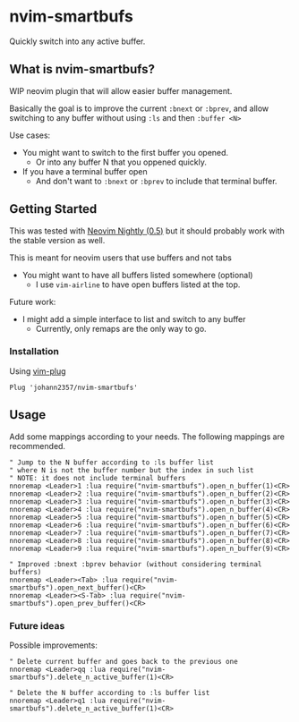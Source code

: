 # nvim-smartbufs

Quickly switch into any active buffer.

## What is nvim-smartbufs?

WIP neovim plugin that will allow easier buffer management.

Basically the goal is to improve the current `:bnext` or `:bprev`,
and allow switching to any buffer without using `:ls` and then `:buffer <N>`

Use cases:
* You might want to switch to the first buffer you opened.
  * Or into any buffer N that you oppened quickly.
* If you have a terminal buffer open
  * And don't want to `:bnext` or `:bprev` to include that terminal buffer.

## Getting Started

This was tested with [Neovim Nightly (0.5)](https://github.com/neovim/neovim/releases/tag/nightly)
  but it should probably work with the stable version as well.

This is meant for neovim users that use buffers and not tabs
* You might want to have all buffers listed somewhere (optional)
  * I use `vim-airline` to have open buffers listed at the top.

Future work:
* I might add a simple interface to list and switch to any buffer
  * Currently, only remaps are the only way to go.

### Installation

Using [vim-plug](https://github.com/junegunn/vim-plug)

```viml
Plug 'johann2357/nvim-smartbufs'
```

## Usage

Add some mappings according to your needs.
The following mappings are recommended.

```viml
" Jump to the N buffer according to :ls buffer list
" where N is not the buffer number but the index in such list
" NOTE: it does not include terminal buffers
nnoremap <Leader>1 :lua require("nvim-smartbufs").open_n_buffer(1)<CR>
nnoremap <Leader>2 :lua require("nvim-smartbufs").open_n_buffer(2)<CR>
nnoremap <Leader>3 :lua require("nvim-smartbufs").open_n_buffer(3)<CR>
nnoremap <Leader>4 :lua require("nvim-smartbufs").open_n_buffer(4)<CR>
nnoremap <Leader>5 :lua require("nvim-smartbufs").open_n_buffer(5)<CR>
nnoremap <Leader>6 :lua require("nvim-smartbufs").open_n_buffer(6)<CR>
nnoremap <Leader>7 :lua require("nvim-smartbufs").open_n_buffer(7)<CR>
nnoremap <Leader>8 :lua require("nvim-smartbufs").open_n_buffer(8)<CR>
nnoremap <Leader>9 :lua require("nvim-smartbufs").open_n_buffer(9)<CR>

" Improved :bnext :bprev behavior (without considering terminal buffers)
nnoremap <Leader><Tab> :lua require("nvim-smartbufs").open_next_buffer()<CR>
nnoremap <Leader><S-Tab> :lua require("nvim-smartbufs").open_prev_buffer()<CR>
```

### Future ideas

Possible improvements:

```viml
" Delete current buffer and goes back to the previous one
nnoremap <Leader>qq :lua require("nvim-smartbufs").delete_n_active_buffer(1)<CR>

" Delete the N buffer according to :ls buffer list
nnoremap <Leader>q1 :lua require("nvim-smartbufs").delete_n_active_buffer(1)<CR>
```
